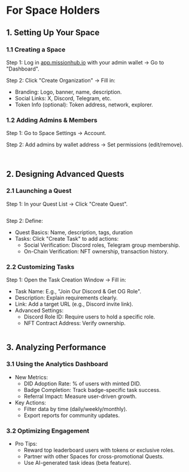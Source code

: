 # For Space Holders

## 1. Setting Up Your Space

### 1.1 Creating a Space

Step 1: Log in [app.missionhub.io](https://app.missionhub.io/) with your admin wallet → Go to "Dashboard".

Step 2: Click "Create Organization" → Fill in:

* Branding: Logo, banner, name, description.
* Social Links: X, Discord, Telegram, etc.
* Token Info (optional): Token address, network, explorer.

### 1.2 Adding Admins & Members

Step 1: Go to Space Settings → Account.

Step 2: Add admins by wallet address → Set permissions (edit/remove).

<figure><img src="https://lh7-rt.googleusercontent.com/docsz/AD_4nXc4BCSFtNxTADvnyQWUUf4IAhvLMktXf7TmdfCkPThApm8B7OdthrgUCy0YsI8rkyCNxWlHTOnwxl2BX24ohRu9BVzHND5Tn36JB5dxC2cCkiTIlyZ3h5asMU5VN7JThoV_TMf0?key=RorGy8wvhHrk-9_hcsluWYqh" alt=""><figcaption></figcaption></figure>

<figure><img src="https://lh7-rt.googleusercontent.com/docsz/AD_4nXcU6CUCvPb8a5LCEPs3ke3Jv207PaZ8dbAt0KhzAH-Z1m9gtmSB9_J7vIxA6x2laYXwXJ-gKWsTMMXY5KGHlaZxjvXVN5_-awhyYBBfPSVVO0GyL6Je1aN86ZrlzhjYPYVPD41Z6Q?key=RorGy8wvhHrk-9_hcsluWYqh" alt=""><figcaption></figcaption></figure>

## 2. Designing Advanced Quests

### 2.1 Launching a Quest

Step 1: In your Quest List → Click "Create Quest".

<figure><img src="https://lh7-rt.googleusercontent.com/docsz/AD_4nXenqKh5KGshKNxt9XTDcBOumiUvKh1jr6kfH6n5XFmbYvSqrNsjaiQ82XZBp_DtSHOgldiXHEO5F-SdPVuwjfHksccMqOyqU_MHvvpjfZSFTIZgxfYPxGUflQma-fyIniLhQ3pCyw?key=RorGy8wvhHrk-9_hcsluWYqh" alt=""><figcaption></figcaption></figure>

Step 2: Define:

* Quest Basics: Name, description, tags, duration
* Tasks: Click "Create Task" to add actions:
  * Social Verification: Discord roles, Telegram group membership.
  * On-Chain Verification: NFT ownership, transaction history.

### 2.2 Customizing Tasks

Step 1: Open the Task Creation Window → Fill in:

* Task Name: E.g., "Join Our Discord & Get OG Role".
* Description: Explain requirements clearly.
* Link: Add a target URL (e.g., Discord invite link).
* Advanced Settings:
  * Discord Role ID: Require users to hold a specific role.
  * NFT Contract Address: Verify ownership.

<figure><img src="https://lh7-rt.googleusercontent.com/docsz/AD_4nXfAxUKTmUpea_iQm-bPnXlEAALJtJbODhWsHs5yM0Pff0R1ZSg85P0TlF7nnMnYw_JmGtwW3kzpA71qz3oe_RkpCIhWYUucn7n6fGSUul5SgSI_6tT0JQhDviJEtHbpLPpBXUfVGA?key=RorGy8wvhHrk-9_hcsluWYqh" alt=""><figcaption></figcaption></figure>

## 3. Analyzing Performance

### 3.1 Using the Analytics Dashboard

* New Metrics:
  * DID Adoption Rate: % of users with minted DID.
  * Badge Completion: Track badge-specific task success.
  * Referral Impact: Measure user-driven growth.
* Key Actions:
  * Filter data by time (daily/weekly/monthly).
  * Export reports for community updates.

### 3.2 Optimizing Engagement

* Pro Tips:
  * Reward top leaderboard users with tokens or exclusive roles.
  * Partner with other Spaces for cross-promotional Quests.
  * Use AI-generated task ideas (beta feature).
